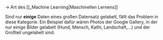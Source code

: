 -> Art des [[_Machine Learning|Maschinellen Lernens]]

Sind nur **einige** Daten eines großen Datensatz gelabelt, fällt das Problem in diese Kategorie.
Ein Beispiel dafür wären Photos der Google Gallery, in der nur einige Bilder gelabelt (Hund, Mensch, Kathi, Landschaft,...) und der Großteil ungelabelt sind.